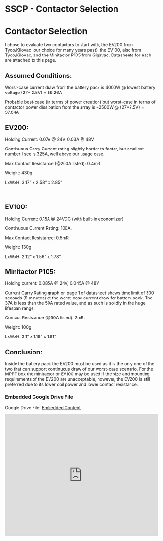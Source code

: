 # SSCP - Contactor Selection

# Contactor Selection

I chose to evaluate two contactors to start with, the EV200 from Tyco/Kilovac (our choice for many years past), the EV100, also from Tyco/Kilovac, and the Minitactor P105 from Gigavac. Datasheets for each are attached to this page.

## Assumed Conditions:

[](#h.a8g09euyehm3)

Worst-case current draw from the battery pack is 4000W @ lowest battery voltage (27* 2.5V) = 59.26A

Probable best-case (in terms of power creation) but worst-case in terms of contactor power dissipation from the array is ~2500W @ (27*2.5V) = 37.04A 

## EV200:

[](#h.1xrm1mc147i3)

Holding Current: 0.07A @ 24V, 0.03A @ 48V 

Continuous Carry Current rating slightly harder to factor, but smallest number I see is 325A, well above our usage case.

Max Contact Resistance (@200A listed): 0.4mR

Weight: 430g

LxWxH: 3.17” x 2.58” x 2.85”

 

## EV100:

[](#h.drjilrv9znmz)

Holding Current: 0.15A @ 24VDC (with built-in economizer)

Continuous Current Rating: 100A.

Max Contact Resistance: 0.5mR

Weight: 130g

LxWxH: 2.12" x 1.56" x 1.78"

## Minitactor P105:

[](#h.qcwzcmdb7bh8)

Holding current: 0.085A @ 24V, 0.045A @ 48V

Current Carry Rating graph on page 1 of datasheet shows time limit of 300 seconds (5 minutes) at the worst-case current draw for battery pack. The 37A is less than the 50A rated value, and as such is solidly in the huge lifespan range.  

Contact Resistance (@50A listed): 2mR.

Weight: 100g

LxWxH: 3.1” x 1.19” x 1.81”

## Conclusion:

[](#h.pnxm6q207dqv)

Inside the battery pack the EV200 must be used as it is the only one of the two that can support continuous draw of our worst-case scenario. For the MPPT box the minitactor or EV100 may be used if the size and mounting requirements of the EV200 are unacceptable, however, the EV200 is still preferred due to its lower coil power and lower contact resistance. 

[](https://drive.google.com/folderview?id=189mSGCdBDS7qfiy7-Siljv7Qkr8BI3vm)

### Embedded Google Drive File

Google Drive File: [Embedded Content](https://drive.google.com/embeddedfolderview?id=189mSGCdBDS7qfiy7-Siljv7Qkr8BI3vm#list)

<iframe width="100%" height="400" src="https://drive.google.com/embeddedfolderview?id=189mSGCdBDS7qfiy7-Siljv7Qkr8BI3vm#list" frameborder="0"></iframe>

